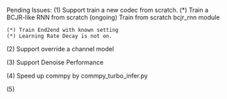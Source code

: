 Pending Issues:
(1) Support train a new codec from scratch.
    (*) Train a BCJR-like RNN from scratch
    (ongoing) Train from scratch bcjr_rnn module
    
    (*) Train End2end with known setting
    (*) Learning Rate Decay is not on.
    

(2) Support override a channel model

(3) Support Denoise Performance

(4) Speed up commpy by commpy_turbo_infer.py

(5) 